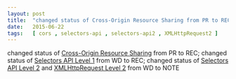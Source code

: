 ```yaml
---
layout: post
title:  "changed status of Cross-Origin Resource Sharing from PR to REC; changed status of Selectors API Level 1 from WD to REC; changed status of Selectors API Level 2 and XMLHttpRequest Level 2 from WD to NOTE"
date:   2015-06-22
tags:   [ cors , selectors-api , selectors-api2 , XMLHttpRequest2 ]
---
```


changed status of [Cross-Origin Resource Sharing](/spec/cors) from PR to REC; changed status of [Selectors API Level 1](/spec/selectors-api) from WD to REC; changed status of [Selectors API Level 2](/spec/selectors-api2) and [XMLHttpRequest Level 2](/spec/XMLHttpRequest2) from WD to NOTE

